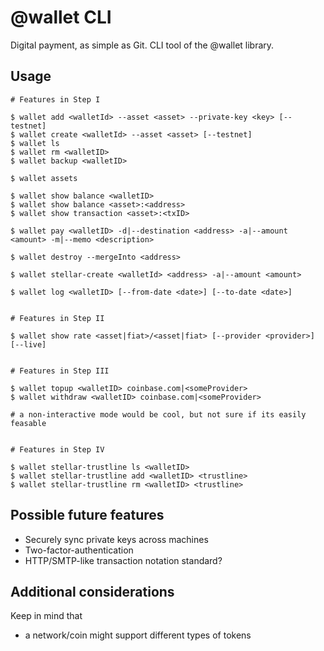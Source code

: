 # @wallet CLI

Digital payment, as simple as Git. CLI tool of the @wallet library.

## Usage

```
# Features in Step I

$ wallet add <walletId> --asset <asset> --private-key <key> [--testnet]
$ wallet create <walletId> --asset <asset> [--testnet]
$ wallet ls
$ wallet rm <walletID>
$ wallet backup <walletID>

$ wallet assets

$ wallet show balance <walletID>
$ wallet show balance <asset>:<address>
$ wallet show transaction <asset>:<txID>

$ wallet pay <walletID> -d|--destination <address> -a|--amount <amount> -m|--memo <description>

$ wallet destroy --mergeInto <address>

$ wallet stellar-create <walletId> <address> -a|--amount <amount>

$ wallet log <walletID> [--from-date <date>] [--to-date <date>]


# Features in Step II

$ wallet show rate <asset|fiat>/<asset|fiat> [--provider <provider>] [--live]


# Features in Step III

$ wallet topup <walletID> coinbase.com|<someProvider>
$ wallet withdraw <walletID> coinbase.com|<someProvider>

# a non-interactive mode would be cool, but not sure if its easily feasable


# Features in Step IV

$ wallet stellar-trustline ls <walletID>
$ wallet stellar-trustline add <walletID> <trustline>
$ wallet stellar-trustline rm <walletID> <trustline>
```


## Possible future features

* Securely sync private keys across machines
* Two-factor-authentication
* HTTP/SMTP-like transaction notation standard?


## Additional considerations

Keep in mind that

* a network/coin might support different types of tokens
